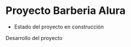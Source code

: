 <h1> Proyecto Barberia Alura</h1>

- Estado del proyecto en construcción
<p>Desarrollo del proyecto</p>
